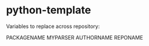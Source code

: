 # python-template

Variables to replace across repository:

PACKAGENAME
MYPARSER
AUTHORNAME
REPONAME
